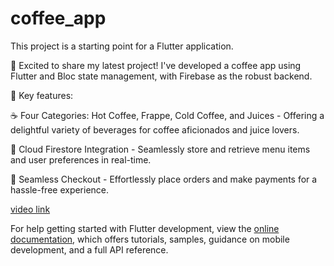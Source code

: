 # coffee_app

This project is a starting point for a Flutter application.

🚀 Excited to share my latest project! I've developed a coffee app using Flutter and Bloc state management, with Firebase as the robust backend.

📌 Key features:

☕ Four Categories: Hot Coffee, Frappe, Cold Coffee, and Juices - Offering a delightful variety of beverages for coffee aficionados and juice lovers.

💾 Cloud Firestore Integration - Seamlessly store and retrieve menu items and user preferences in real-time.

🛒 Seamless Checkout - Effortlessly place orders and make payments for a hassle-free experience.


[video link](https://drive.google.com/file/d/1086nbIH91fEpFOmt4lvmKSXyTnMaFfuJ/view?usp=sharing)

For help getting started with Flutter development, view the
[online documentation](https://docs.flutter.dev/), which offers tutorials,
samples, guidance on mobile development, and a full API reference.
